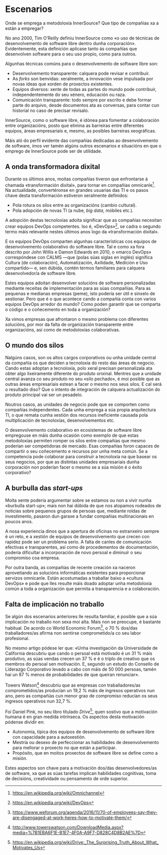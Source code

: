 # Escenarios
Onde se emprega a metodoloxía InnerSource? Que tipo de compañías xa a están a empregar?

No ano 2000, Tim O’Reilly definiu InnerSource como «o uso de técnicas de desenvolvemento de software libre dentro dunha corporación». Evidentemente, esta definición aplícase tanto ás compañías que desenvolven software para o seu uso propio, como para outros.

Algunhas técnicas comúns para o desenvolvemento de software libre son:

- Desenvolvemento transparente: calquera pode revisar e contribuír.
- As *forks* son benvidas: xeralmente, a innovación vese impulsada por novas ideas que xorden de proxectos existentes.
- Equipos diversos: xente de todas as partes do mundo pode contribuír, independentemente do seu xénero, educación ou raza.
- Comunicación transparente: todo sempre por escrito e debe formar parte do arquivo, desde documentos ata as conversas, para contar cun historial no caso de precisar revisalo.

InnerSource, como o software libre, é idónea para fomentar a colaboración entre organizacións, posto que elimina as barreiras entre diferentes equipos, áreas empresariais e, mesmo, as posibles barreiras xeográficas.

Máis aló do perfil evidente das compañías dedicadas ao desenvolvemento de software, imos ver tamén algúns outros escenarios e situacións en que o emprego de InnerSource pode ser de utilidade.



## A onda transformadora dixital

Durante os últimos anos, moitas compañías tiveron que enfrontarse á chamada «transformación dixital», para tornar en compañías omnicanle[^1]. Na actualidade, convertéronse en grandes usuarias das TI e os pasos chave desta transformación estiveron xeralmente definidos:

- Pola rotura os silos entre as organizacións (cambio cultural).
- Pola adopción de novas TI (a nube, *big data*, móbiles etc.).

A adopción destas tecnoloxías adoita significar que as compañías necesitan crear equipos DevOps competentes. Iso é, «DevOps»[^2], se cadra o segundo termo máis relevante nestes últimos anos logo da «transformación dixital».

E os equipos DevOps comparten algunhas características cos equipos de desenvolvemento colaborativo do software libre. Tal e como xa fora descrito por John Willis e Damon Edwards en 2010, o «marco DevOps» correspóndese con CALMS —que (polas súas siglas en inglés) significa Cultura (de colaboración), Automatización, Axilidade, Medición e Uso compartido— e, sen dúbida, contén termos familiares para calquera desenvolvedor/a de software libre.

Estes equipos adoitan desenvolver solucións de software personalizadas mediante receitas de implementación para as súas compañías. Para as pequenas e medianas empresas (peme), isto podería ser útil e sinxelo de xestionar. Pero que é o que acontece cando a compañía conta con varios equipos DevOps arredor do mundo? Como poden garantir que se comparta o código e o coñecemento en toda a organización?

Xa vimos empresas que afrontaron o mesmo problema con diferentes solucións, por mor da falta de organización transparente entre organizacións, así como de metodoloxías colaborativas.



## O mundo dos silos

Nalgúns casos, son os altos cargos corporativos ou unha unidade central da compañía os que deciden a tecnoloxía do resto das áreas de negocio. Cando estas adoptan a tecnoloxía, polo xeral precisan personalizala ata obter algo lixeiramente diferente do produto orixinal. Mentres que a unidade central avanza co seu produto no seu «silo pechado», é moi posible que as outras áreas empresariais estean a facer o mesmo nos seus silos. E cal será o resultado diso? Que o intento de integración de calquera actualización do produto principal vai ser un pesadelo.

Noutros casos, as unidades de negocio pode que se comporten como compañías independentes. Cada unha emprega a súa propia arquitectura TI, o que remata cunha xestión dos recursos ineficiente causada pola multiplicación de tecnoloxías, desenvolvementos etc.

O desenvolvemento colaborativo en ecosistemas de software libre empregouse en máis dunha ocasión como exemplo de que estas metodoloxías permiten romper os silos entre compañías que mesmo poderían ser competidoras de mercado. Esas compañías foron capaces de compartir o seu coñecemento e recursos por unha meta común. Se a competencia pode colaborar para construír a tecnoloxía na que basear os seus negocios, por que as distintas unidades empresariais dunha corporación non poderían facer o mesmo se a súa misión é o éxito corporativo?

## A burbulla das *start-ups*

Moita xente podería argumentar sobre se estamos ou non a vivir nunha «burbulla start-up»; mais non hai dúbida de que nos atopamos rodeados de noticias sobre pequenos grupos de persoas que, mediante roldas de investimento, pasaron dun garaxe a fundar compañías multinacionais en poucos anos.

A nosa experiencia dinos que a apertura de oficinas no estranxeiro sempre é un reto, e a xestión de equipos de desenvolvemento que crecen con rapidez pode ser un problema serio. A falta de canles de comunicación efectivas e transparentes, así como de procedementos de documentación, podería dificultar a incorporación de novo persoal e diminuír o seu compromiso coa empresa.

Por outra banda, as compañías de recente creación xa naceron aproveitando as solucións informáticas existentes para proporcionar servizos omnicanle. Están acostumadas a traballar baixo a «cultura DevOps» e pode que lles resulte máis doado adoptar unha metodoloxía común a toda a organización que permita a transparencia e a colaboración.

## Falta de implicación no traballo

Se algún dos escenarios anteriores lle resulta familiar, é posible que a súa implicación no traballo non sexa moi alta. Mais non se preocupe, é bastante habitual. De acordo co World Economic Forum[^3], o 70 % dos/das traballadores/as afirma non sentirse comprometido/a co seu labor profesional.

No mesmo artigo pódese ler que: «Unha investigación da Universidade de California descubriu que cando o persoal está motivado é un 31 % máis produtivo, as súas vendas crecen un 37 % e é o triplo de creativo que os membros do persoal sen motivación. E, segundo un estudo do Consello de Liderazgo Corporativo levado a cabo con máis de 50 000 persoas, tamén hai un 87 % menos de probabilidades de que queiran renunciar».

Towers Watson[^4] descubriu que as empresas con traballadores/as comprometidos/as producían un 19,2 % máis de ingresos operativos nun ano, pero as compañías cun menor grao de compromiso reducían os seus ingresos operativos nun 32,7 %.

Foi Daniel Pink, no seu libro titulado *Drive*[^5], quen sostivo que a motivación humana é en gran medida intrínseca. Os aspectos desta motivación pódense dividir en:

- Autonomía, típica dos equipos de desenvolvemento de software libre con capacidade para a autoxestión.
- Mestría ou desexo de perfeccionar as habilidades de desenvolvemento para mellorar o proxecto no que están a participar.
- Propósito, que en moitos proxectos de software libre se define como a misión.

Estes aspectos son chave para a motivación dos/das desenvolvedores/as de software, xa que as súas tarefas implican habilidades cognitivas, toma de decisións, creatividade ou pensamento de orde superior.

[^1]: https://en.wikipedia.org/wiki/Omnichannel

[^2]: https://en.wikipedia.org/wiki/DevOps

[^3]: https://www.weforum.org/agenda/2016/11/70-of-employees-say-they-are-disengaged-at-work-heres-how-to-motivate-them/

[^4]: http://www.towerswatson.com/DownloadMedia.aspx?media=%7B1EBA6F1E-B1E7-4F0A-A9F7-D828C4D8B2AE%7D

[^5]: https://en.wikipedia.org/wiki/Drive:_The_Surprising_Truth_About_What_Motivates_Us
